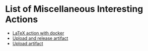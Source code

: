 # List of Miscellaneous Interesting Actions 

* [LaTeX action with docker](https://github.com/xu-cheng/latex-action)
* [Upload and release artifact](https://github.com/actions/upload-release-asset)
* [Upload artifact](https://github.com/actions/upload-artifact)

